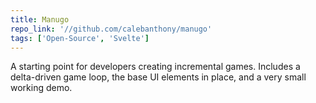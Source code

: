 ```yaml
---
title: Manugo
repo_link: '//github.com/calebanthony/manugo'
tags: ['Open-Source', 'Svelte']
---
```


A starting point for developers creating incremental games. Includes a delta-driven game loop, the base UI elements in place, and a very small working demo.
